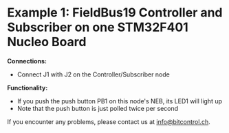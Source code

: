 # Example 1: FieldBus19 Controller and Subscriber on one STM32F401 Nucleo Board

**Connections:**
* Connect J1 with J2 on the Controller/Subscriber node

**Functionality:**
* If you push the push button PB1 on this node's NEB, its LED1 will light up
* Note that the push button is just polled twice per second

If you encounter any problems, please contact us at info@bitcontrol.ch.
